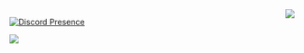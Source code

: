 <img src="https://osu-sig.vercel.app/card?user=samoxo&mode=std&lang=en&mini=true&animation=true" align="right">

[![Discord Presence](https://lanyard.cnrad.dev/api/274178934143451137?theme=light&bg=ffffff&borderRadius=10px)](https://discord.com/users/274178934143451137)

![](https://count.getloli.com/@okisooo)

